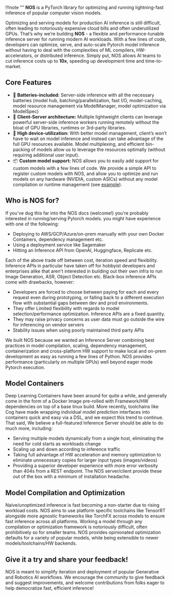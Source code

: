 !!!note ""
    **NOS** is a PyTorch library for optimizing and running lightning-fast inference of popular computer vision models.

Optimizing and serving models for production AI inference is still difficult, often leading to notoriously expensive cloud bills and often underutilized GPUs. That’s why we’re building **NOS** - a flexible and performance-tunable inference server for running modern AI workloads. With a few lines of code, developers can optimize, serve, and auto-scale Pytorch model inference without having to deal with the complexities of ML compilers, HW-accelerators, or distributed inference. Simply put, NOS allows AI teams to cut inference costs up to **10x**, speeding up development time and time-to-market.

## Core Features
 - 🔋 **Batteries-included:** Server-side inference with all the necessary batteries (model hub, batching/parallelization, fast I/O, model-caching, model resource management via ModelManager, model optimization via ModelSpec)
 - 📡 **Client-Server architecture:** Multiple lightweight clients can leverage powerful server-side inference workers running remotely without the bloat of GPU libraries, runtimes or 3rd-party libraries.
 - 💪 **High device-utilization:**  With better model management, client’s won’t have to wait on model inference and instead can take advantage of the full GPU resources available. Model multiplexing, and efficient bin-packing of models allow us to leverage the resources optimally (without requiring additional user input).
 - 📦 **Custom model support:** NOS allows you to easily add support for custom models with a few lines of code. We provide a simple API to register custom models with NOS, and allow you to optimize and run models on any hardware (NVIDIA, custom ASICs) without any model compilation or runtime management (see [example](../guides/running-custom-models.md)).
 

## Who is NOS for?
If you've dug this far into the NOS docs (welcome!) you're probably interested in running/serving Pytorch models.
you might have experience with one of the following:
- Deploying to AWS/GCP/Azure/on-prem manually with your own Docker Containers, dependency management etc.
- Using a deployment service like Sagemaker
- Hitting an Inference API from OpenAI, Huggingface, Replicate etc.

Each of the above trade off between cost, iteration speed and flexibility. Inference APIs in particular have taken
off for hobbyist developers and enterprises alike that aren't interested in building out their own infra to run Image
Generation, ASR, Object Detection etc. Black-box inference APIs come with drawbacks, however:
- Developers are forced to choose between paying for each and every request even during prototyping, or falling back
to a different execution flow with substantial gaps between dev and prod environments.
- They offer Limited flexibility with regards to model selection/performance optimization. Inference APIs are a fixed quantity.
- They may raise privacy concerns as user data must go outside the wire for inferencing on vendor servers
- Stability issues when using poorly maintained third party APIs

We built NOS because we wanted an Inference Server combining best practices in model compilation, scaling,
dependency management, containerization and cross-platform HW support to make local and on-prem development as easy
as running a few lines of Python. NOS provides performance (particularly on multiple GPUs) well beyond eager mode
Pytorch execution.
## Model Containers
Deep Learning Containers have been around for quite a while, and generally come in the form of a Docker Image
pre-rolled with Framework/HW dependencies on top of a base linux build. More recently, toolchains like Cog
have made wrapping individual model prediction interfaces into containers quick and easy via a DSL, and we expect
this trend to continue. That said, We believe a full-featured Inference Server should be able to do much more, including:
- Serving multiple models dynamically from a single host, eliminating the need for cold starts as workloads change
- Scaling up and down according to inference traffic
- Taking full advantage of HW acceleration and memory optimization to eliminate unnecessary copies for larger input types
 (images/videos)
- Providing a superior developer experience with more error verbosity than 404s from a REST endpoint.
The NOS server/client provide these out of the box with a minimum of installation headache.

## Model Compilation and Optimization
Naive/unoptimized inference is fast becoming a non-starter due to rising workload costs. NOS aims to use platform
specific toolchains like TensorRT alongside more agnostic frameworks like TorchFX across models to ensure fast inference
across all platforms. Working a model through any compilation or optimization framework is notoriously difficult,
often prohibitively so for smaller teams. NOS provides opinionated optimization defaults for a variety of popular models,
while being extensible to newer models/toolchains/HW backends.
## Give it a try and share your feedback!
NOS is meant to simplify iteration and deployment of popular Generative and Robotics AI workflows. We encourage the
community to give feedback and suggest improvements, and welcome contributions from folks eager to help democratize fast,
efficient inference!


